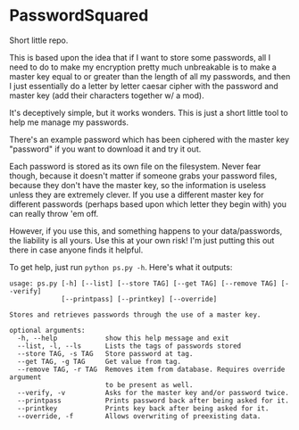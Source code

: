 # PasswordSquared
Short little repo.

This is based upon the idea that if I want to store some passwords, all I need to do to make my encryption pretty much unbreakable is to make a master key equal to or greater than the length of all my passwords, and then I just essentially do a letter by letter caesar cipher with the password and master key (add their characters together w/ a mod).

It's deceptively simple, but it works wonders. This is just a short little tool to help me manage my passwords.

There's an example password which has been ciphered with the master key "password" if you want to download it and try it out.

Each password is stored as its own file on the filesystem. Never fear though, because it doesn't matter if someone grabs your password files, because they don't have the master key, so the information is useless unless they are extremely clever. If you use a different master key for different passwords (perhaps based upon which letter they begin with) you can really throw 'em off.

However, if you use this, and something happens to your data/passwords, the liability is all yours. Use this at your own risk! I'm just putting this out there in case anyone finds it helpful.

To get help, just run `python ps.py -h`. Here's what it outputs:

```
usage: ps.py [-h] [--list] [--store TAG] [--get TAG] [--remove TAG] [--verify]
             [--printpass] [--printkey] [--override]

Stores and retrieves passwords through the use of a master key.

optional arguments:
  -h, --help            show this help message and exit
  --list, -l, --ls      Lists the tags of passwords stored
  --store TAG, -s TAG   Store password at tag.
  --get TAG, -g TAG     Get value from tag.
  --remove TAG, -r TAG  Removes item from database. Requires override argument
                        to be present as well.
  --verify, -v          Asks for the master key and/or password twice.
  --printpass           Prints password back after being asked for it.
  --printkey            Prints key back after being asked for it.
  --override, -f        Allows overwriting of preexisting data.
```
